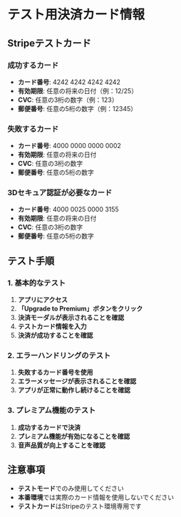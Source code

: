 # テスト用決済カード情報

## Stripeテストカード

### 成功するカード
- **カード番号**: 4242 4242 4242 4242
- **有効期限**: 任意の将来の日付（例：12/25）
- **CVC**: 任意の3桁の数字（例：123）
- **郵便番号**: 任意の5桁の数字（例：12345）

### 失敗するカード
- **カード番号**: 4000 0000 0000 0002
- **有効期限**: 任意の将来の日付
- **CVC**: 任意の3桁の数字
- **郵便番号**: 任意の5桁の数字

### 3Dセキュア認証が必要なカード
- **カード番号**: 4000 0025 0000 3155
- **有効期限**: 任意の将来の日付
- **CVC**: 任意の3桁の数字
- **郵便番号**: 任意の5桁の数字

## テスト手順

### 1. 基本的なテスト
1. **アプリにアクセス**
2. **「Upgrade to Premium」ボタンをクリック**
3. **決済モーダルが表示されることを確認**
4. **テストカード情報を入力**
5. **決済が成功することを確認**

### 2. エラーハンドリングのテスト
1. **失敗するカード番号を使用**
2. **エラーメッセージが表示されることを確認**
3. **アプリが正常に動作し続けることを確認**

### 3. プレミアム機能のテスト
1. **成功するカードで決済**
2. **プレミアム機能が有効になることを確認**
3. **音声品質が向上することを確認**

## 注意事項

- **テストモード**でのみ使用してください
- **本番環境**では実際のカード情報を使用しないでください
- **テストカード**はStripeのテスト環境専用です 